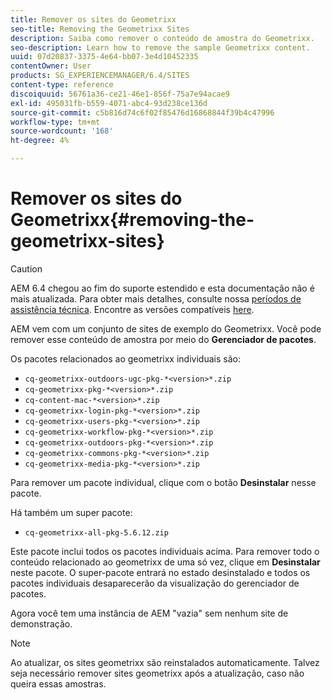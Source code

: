 ```yaml
---
title: Remover os sites do Geometrixx
seo-title: Removing the Geometrixx Sites
description: Saiba como remover o conteúdo de amostra do Geometrixx.
seo-description: Learn how to remove the sample Geometrixx content.
uuid: 07d20837-3375-4e64-bb07-3e4d10452335
contentOwner: User
products: SG_EXPERIENCEMANAGER/6.4/SITES
content-type: reference
discoiquuid: 56761a36-ce21-46e1-856f-75a7e94acae9
exl-id: 495031fb-b559-4071-abc4-93d238ce136d
source-git-commit: c5b816d74c6f02f85476d16868844f39b4c47996
workflow-type: tm+mt
source-wordcount: '168'
ht-degree: 4%

---
```


# Remover os sites do Geometrixx{#removing-the-geometrixx-sites}

>[!CAUTION]
>
>AEM 6.4 chegou ao fim do suporte estendido e esta documentação não é mais atualizada. Para obter mais detalhes, consulte nossa [períodos de assistência técnica](https://helpx.adobe.com/br/support/programs/eol-matrix.html). Encontre as versões compatíveis [here](https://experienceleague.adobe.com/docs/).

AEM vem com um conjunto de sites de exemplo do Geometrixx. Você pode remover esse conteúdo de amostra por meio do **Gerenciador de pacotes**.

Os pacotes relacionados ao geometrixx individuais são:

* `cq-geometrixx-outdoors-ugc-pkg-*<version>*.zip`
* `cq-geometrixx-pkg-*<version>*.zip`
* `cq-content-mac-*<version>*.zip`
* `cq-geometrixx-login-pkg-*<version>*.zip`
* `cq-geometrixx-users-pkg-*<version>*.zip`
* `cq-geometrixx-workflow-pkg-*<version>*.zip`
* `cq-geometrixx-outdoors-pkg-*<version>*.zip`
* `cq-geometrixx-commons-pkg-*<version>*.zip`
* `cq-geometrixx-media-pkg-*<version>*.zip`

Para remover um pacote individual, clique com o botão **Desinstalar** nesse pacote.

Há também um super pacote:

* `cq-geometrixx-all-pkg-5.6.12.zip`

Este pacote inclui todos os pacotes individuais acima. Para remover todo o conteúdo relacionado ao geometrixx de uma só vez, clique em **Desinstalar** neste pacote. O super-pacote entrará no estado desinstalado e todos os pacotes individuais desaparecerão da visualização do gerenciador de pacotes.

Agora você tem uma instância de AEM &quot;vazia&quot; sem nenhum site de demonstração.

>[!NOTE]
>
>Ao atualizar, os sites geometrixx são reinstalados automaticamente. Talvez seja necessário remover sites geometrixx após a atualização, caso não queira essas amostras.
